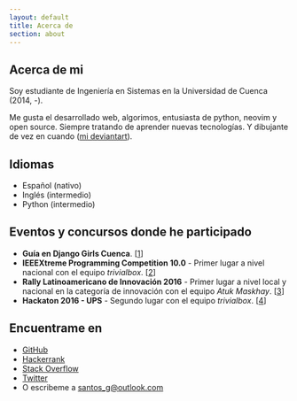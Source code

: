 ```yaml
---
layout: default
title: Acerca de
section: about
---
```

 
## Acerca de mi

Soy estudiante de Ingeniería en Sistemas en la Universidad de Cuenca (2014, -).

Me gusta el desarrollado web, algorimos, entusiasta de python, neovim y open source. Siempre
tratando de aprender nuevas tecnologías. Y dibujante de vez en cuando
([mi deviantart](http://stsewd.deviantart.com/gallery/)).

## Idiomas

- Español (nativo)
- Inglés (intermedio)
- Python (intermedio)

## Eventos y concursos donde he participado

- **Guía en Django Girls Cuenca**. [[1]]
- **IEEEXtreme Programming Competition 10.0** - Primer lugar a nivel nacional con el equipo _trivialbox_. [[2]]
- **Rally Latinoamericano de Innovación 2016** - Primer lugar a nivel local y nacional en la categoría de innovación con el equipo _Atuk Maskhay_. [[3]]
- **Hackaton 2016 - UPS** - Segundo lugar con el equipo _trivialbox_. [[4]]

[1]: <https://argentinaenpython.com/django-girls/2017/03/cuenca/>
[2]: <https://www.facebook.com/ieeextreme.ec/photos/a.1636849713258143.1073741828.1635728650036916/1810646239211822/?type=3&theater>
[3]: <http://www.eltiempo.com.ec/noticias/novedades/23/399091/universidades-destacan-en-el-rally-de-innovacion>
[4]: <http://www.ups.edu.ec/noticias?articleId=6408165>

## Encuentrame en

- [GitHub](http://github.com/stsewd)
- [Hackerrank](https://www.hackerrank.com/stsewd)
- [Stack Overflow](http://stackoverflow.com/users/5689214/)
- [Twitter](http://twitter.com/stsewd)
- O escribeme a <santos_g@outlook.com>
